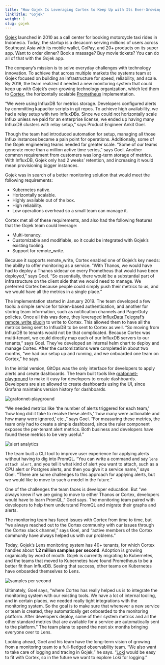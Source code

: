 ```yaml
---
title: "How Gojek Is Leveraging Cortex to Keep Up with Its Ever-Growing Scale"
linkTitle: "Gojek"
weight: 1
slug: gojek
---
```


[Gojek](https://www.gojek.com/) launched in 2010 as a call center for booking motorcycle taxi rides in Indonesia. Today, the startup is a decacorn serving millions of users across Southeast Asia with its mobile wallet, GoPay, and 20+ products on its super app. Want to order dinner? Book a massage? Buy movie tickets? You can do all of that with the Gojek app.

The company’s mission is to solve everyday challenges with technology innovation. To achieve that across multiple markets the systems team at Gojek focused on building an infrastructure for speed, reliability, and scale. By 2019, the team realized it needed a new monitoring system that could keep up with Gojek’s ever-growing technology organization, which led them to [Cortex](https://github.com/cortexproject/cortex), the horizontally scalable [Prometheus](https://prometheus.io/) implementation.

“We were using InfluxDB for metrics storage. Developers configured alerts by committing kapacitor scripts in git repos. To achieve high availability, we had a relay setup with two InfluxDBs. Since we could not horizontally scale Influx unless we paid for an enterprise license, we ended up having many InfluxDB clusters with relay setup,” says Product Engineer Ankit Goel.

Though the team had introduced automation for setup, managing all those Influx instances became a pain point for operations. Additionally, some of the Gojek engineering teams needed far greater scale. “Some of our teams generate more than a million active time series,” says Goel. Another common requirement from customers was long-term storage of metrics. With InfluxDB, Gojek only had 2 weeks’ retention, and increasing it would mean provisioning bigger instances.

Gojek was in search of a better monitoring solution that would meet the following requirements:

- Kubernetes native.
- Horizontally scalable.
- Highly available out of the box.
- High reliability.
- Low operations overhead so a small team can manage it.

Cortex met all of these requirements, and also had the following features that the Gojek team could leverage:

- Multi-tenancy.
- Customizable and modifiable, so it could be integrated with Gojek’s existing tooling.
- Support for remote_write.

Because it supports remote_write, Cortex enabled one of Gojek’s key needs: the ability to offer monitoring as a service. “With Thanos, we would have had to deploy a Thanos sidecar on every Prometheus that would have been deployed,” says Goel. “So essentially, there would be a substantial part of infrastructure on the client side that we would need to manage. We preferred Cortex because people could simply push their metrics to us, and we would have all the metrics in a single place.”

The implementation started in January 2019. The team developed a few tools: a simple service for token-based authentication, and another for storing team information, such as notification channels and PagerDuty policies. Once all this was done, they leveraged [InfluxData Telegraf’s remote_write plugin](https://github.com/achilles42/telegraf/tree/prometheus-remote-write) to write to Cortex. This allowed them to have all the metrics being sent to InfluxDB to be sent to Cortex as well. “So moving from InfluxDB to tenants would not be that complicated. Because Cortex was multi-tenant, we could directly map each of our InfluxDB servers to our tenants,” says Goel. They’ve developed an internal helm chart to deploy and manage Cortex. After the customizations were completed in about two months, “we had our setup up and running, and we onboarded one team on Cortex,” he says.

In the initial version, GitOps was the only interface for developers to apply alerts and create dashboards. The team built tools like [grafonnet-playground](https://github.com/lahsivjar/grafonnet-playground) to make it easy for developers to create dashboards. Developers are also allowed to create dashboards using the UI, since Grafana maintains version history for dashboards.

![grafonnet-playground](/images/case-studies/gojek-jsonnet-playground.png)

“We needed metrics like ‘the number of alerts triggered for each team,’ ‘how long did it take to resolve these alerts,’ ‘how many were actionable and how many were ignored,’ etc.,” says Goel. “For measuring these metrics, the team only had to create a simple dashboard, since the ruler component exposes the per-tenant alert metrics. Both business and developers have found these metrics to be very useful.”

![alert analytics](/images/case-studies/gojek-alerting-analytics.png)

The team built a CLI tool to improve user experience for applying alerts without having to dig into PromQL. “You can write a command and say `lens attach alert`, and you tell it what kind of alert you want to attach, such as a CPU alert or Postgres alerts, and then you give it a service name,” says Goel. “There are some challenges to this approach for applying alerts, but we would like to move to such a model in the future.”

One of the challenges the team faces is developer education. But “we always knew if we are going to move to either Thanos or Cortex, developers would have to learn PromQL,” Goel says. The monitoring team paired with developers to help them understand PromQL and migrate their graphs and alerts.

The monitoring team has faced issues with Cortex from time to time, but “we always reached out to the Cortex community with our issues through the Cortex slack channel,” says Goel, and “active members of the Cortex community have always helped us with our problems.”

Today, Gojek’s Lens monitoring system has 40+ tenants, for which Cortex handles about **1.2 million samples per second**. Adoption is growing organically by word of mouth. Gojek is currently migrating to Kubernetes, and the teams that moved to Kubernetes have found Prometheus to be a better fit than InfluxDB. Seeing that success, other teams on Kubernetes have onboarded themselves to Lens.

![samples per second](/images/case-studies/gojek-throughput.png)

Ultimately, Goel says, “where Cortex has really helped us is to integrate the monitoring system with our existing tools. We have a lot of internal tooling, and in certain places, we needed really tight integrations with the monitoring system. So the goal is to make sure that whenever a new service or team is created, they automatically get onboarded to the monitoring platform. After developers deploy, some of their system metrics and all the other standard metrics that are available for a service are automatically sent to the platform.” The team plans to spend the next six months bringing everyone over to Lens.

Looking ahead, Goel and his team have the long-term vision of growing from a monitoring team to a full-fledged observability team. “We also want to take care of logging and tracing in Gojek,” he says. “[Loki](https://github.com/grafana/loki) would be easy to fit with Cortex, so in the future we want to explore Loki for logging.”
